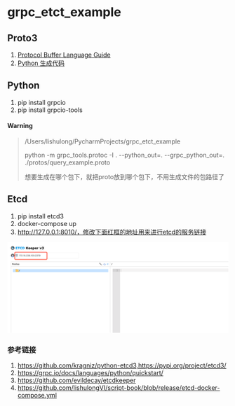 # grpc_etct_example



## Proto3

1. [Protocol Buffer Language Guide](https://developers.google.com/protocol-buffers/docs/proto3)
2. [Python 生成代码](https://developers.google.com/protocol-buffers/docs/reference/python-generated)



## Python

1. pip install grpcio
2. pip install grpcio-tools



#### Warning

> /Users/lishulong/PycharmProjects/grpc_etct_example
>
> python -m grpc_tools.protoc -I . --python_out=. --grpc_python_out=.  ./protos/query_example.proto 
>
> 想要生成在哪个包下，就把proto放到哪个包下，不用生成文件的包路径了



## Etcd

1. pip install etcd3
2. docker-compose up
3. http://127.0.0.1:8010/，修改下面红框的地址用来进行etcd的服务链接

![image-20201023104717549](image-20201023104717549.png)







### 参考链接

1. https://github.com/kragniz/python-etcd3,https://pypi.org/project/etcd3/
2. https://grpc.io/docs/languages/python/quickstart/
3. https://github.com/evildecay/etcdkeeper
4. https://github.com/lishulongVI/script-book/blob/release/etcd-docker-compose.yml

